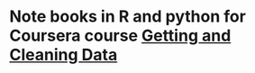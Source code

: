 # Note books in R and python for Coursera course [Getting and Cleaning Data](https://www.coursera.org/learn/data-cleaning/home/welcome)


